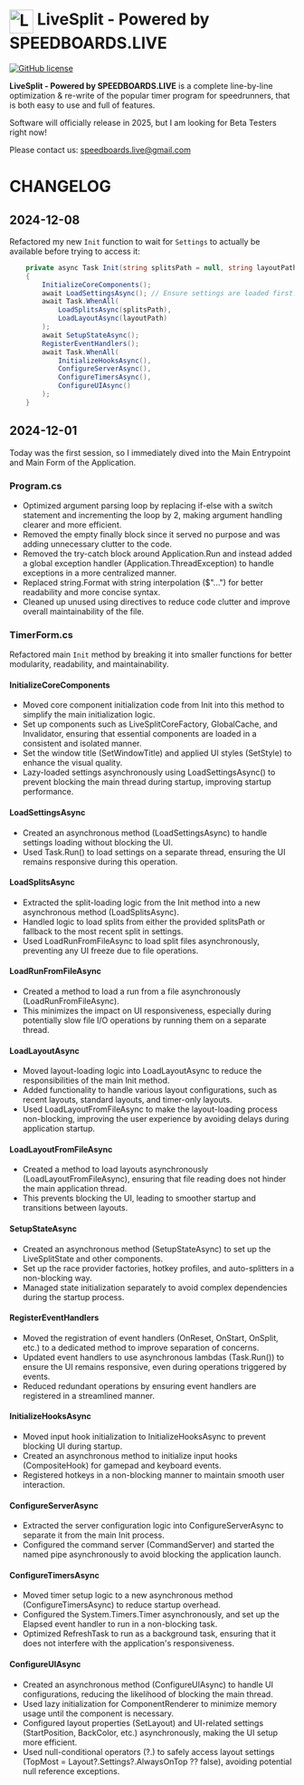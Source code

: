 ﻿<h1> <img src="https://raw.githubusercontent.com/LiveSplit/LiveSplit/master/res/Icon.svg" alt="LiveSplit" height="42" align="top"/> LiveSplit - Powered by SPEEDBOARDS.LIVE</h1>

[![GitHub license](https://img.shields.io/badge/license-MIT-blue.svg)](https://raw.githubusercontent.com/LiveSplit/LiveSplit/master/LICENSE)

**LiveSplit - Powered by SPEEDBOARDS.LIVE** is a complete line-by-line optimization & re-write of the popular timer program for speedrunners, that is both easy to use and full of features.

Software will officially release in 2025, but I am looking for Beta Testers right now! 

Please contact us: speedboards.live@gmail.com

# CHANGELOG

## 2024-12-08

Refactored my new `Init` function to wait for `Settings` to actually be available before trying to access it:

```csharp
    private async Task Init(string splitsPath = null, string layoutPath = null)
    {
        InitializeCoreComponents();
        await LoadSettingsAsync(); // Ensure settings are loaded first.
        await Task.WhenAll(
            LoadSplitsAsync(splitsPath),
            LoadLayoutAsync(layoutPath)
        );
        await SetupStateAsync();
        RegisterEventHandlers();
        await Task.WhenAll(
            InitializeHooksAsync(),
            ConfigureServerAsync(),
            ConfigureTimersAsync(),
            ConfigureUIAsync()
        );
    }
```

## 2024-12-01

Today was the first session, so I immediately dived into the Main Entrypoint and Main Form of the Application.

### Program.cs

- Optimized argument parsing loop by replacing if-else with a switch statement and incrementing the loop by 2, making argument handling clearer and more efficient.
- Removed the empty finally block since it served no purpose and was adding unnecessary clutter to the code.
- Removed the try-catch block around Application.Run and instead added a global exception handler (Application.ThreadException) to handle exceptions in a more centralized manner.
- Replaced string.Format with string interpolation ($"...") for better readability and more concise syntax.
- Cleaned up unused using directives to reduce code clutter and improve overall maintainability of the file.

### TimerForm.cs

Refactored main `Init` method by breaking it into smaller functions for better modularity, readability, and maintainability.

#### InitializeCoreComponents

- Moved core component initialization code from Init into this method to simplify the main initialization logic.
- Set up components such as LiveSplitCoreFactory, GlobalCache, and Invalidator, ensuring that essential components are loaded in a consistent and isolated manner.
- Set the window title (SetWindowTitle) and applied UI styles (SetStyle) to enhance the visual quality.
- Lazy-loaded settings asynchronously using LoadSettingsAsync() to prevent blocking the main thread during startup, improving startup performance.

#### LoadSettingsAsync

- Created an asynchronous method (LoadSettingsAsync) to handle settings loading without blocking the UI.
- Used Task.Run() to load settings on a separate thread, ensuring the UI remains responsive during this operation.

#### LoadSplitsAsync

- Extracted the split-loading logic from the Init method into a new asynchronous method (LoadSplitsAsync).
- Handled logic to load splits from either the provided splitsPath or fallback to the most recent split in settings.
- Used LoadRunFromFileAsync to load split files asynchronously, preventing any UI freeze due to file operations.

#### LoadRunFromFileAsync

- Created a method to load a run from a file asynchronously (LoadRunFromFileAsync).
- This minimizes the impact on UI responsiveness, especially during potentially slow file I/O operations by running them on a separate thread.

#### LoadLayoutAsync

- Moved layout-loading logic into LoadLayoutAsync to reduce the responsibilities of the main Init method.
- Added functionality to handle various layout configurations, such as recent layouts, standard layouts, and timer-only layouts.
- Used LoadLayoutFromFileAsync to make the layout-loading process non-blocking, improving the user experience by avoiding delays during application startup.

#### LoadLayoutFromFileAsync

- Created a method to load layouts asynchronously (LoadLayoutFromFileAsync), ensuring that file reading does not hinder the main application thread.
- This prevents blocking the UI, leading to smoother startup and transitions between layouts.

#### SetupStateAsync

- Created an asynchronous method (SetupStateAsync) to set up the LiveSplitState and other components.
- Set up the race provider factories, hotkey profiles, and auto-splitters in a non-blocking way.
- Managed state initialization separately to avoid complex dependencies during the startup process.

#### RegisterEventHandlers

- Moved the registration of event handlers (OnReset, OnStart, OnSplit, etc.) to a dedicated method to improve separation of concerns.
- Updated event handlers to use asynchronous lambdas (Task.Run()) to ensure the UI remains responsive, even during operations triggered by events.
- Reduced redundant operations by ensuring event handlers are registered in a streamlined manner.

#### InitializeHooksAsync

- Moved input hook initialization to InitializeHooksAsync to prevent blocking UI during startup.
- Created an asynchronous method to initialize input hooks (CompositeHook) for gamepad and keyboard events.
- Registered hotkeys in a non-blocking manner to maintain smooth user interaction.

#### ConfigureServerAsync

- Extracted the server configuration logic into ConfigureServerAsync to separate it from the main Init process.
- Configured the command server (CommandServer) and started the named pipe asynchronously to avoid blocking the application launch.

#### ConfigureTimersAsync

- Moved timer setup logic to a new asynchronous method (ConfigureTimersAsync) to reduce startup overhead.
- Configured the System.Timers.Timer asynchronously, and set up the Elapsed event handler to run in a non-blocking task.
- Optimized RefreshTask to run as a background task, ensuring that it does not interfere with the application's responsiveness.

#### ConfigureUIAsync

- Created an asynchronous method (ConfigureUIAsync) to handle UI configurations, reducing the likelihood of blocking the main thread.
- Used lazy initialization for ComponentRenderer to minimize memory usage until the component is necessary.
- Configured layout properties (SetLayout) and UI-related settings (StartPosition, BackColor, etc.) asynchronously, making the UI setup more efficient.
- Used null-conditional operators (?.) to safely access layout settings (TopMost = Layout?.Settings?.AlwaysOnTop ?? false), avoiding potential null reference exceptions.